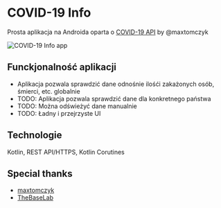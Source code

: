 # COVID-19 Info
Prosta aplikacja na Androida oparta o [COVID-19 API](https://github.com/maxtomczyk/covid19-api) by @maxtomczyk

![COVID-19 Info app](https://i.imgur.com/aDkgcOq.png)

## Funckjonalność aplikacji
* Aplikacja pozwala sprawdzić dane odnośnie ilośći zakażonych osób, śmierci, etc. globalnie
* TODO: Aplikacja pozwala sprawdzić dane dla konkretnego państwa
* TODO: Można odświeżyć dane manualnie
* TODO: Ładny i przejrzyste UI

## Technologie
Kotlin, REST API/HTTPS, Kotlin Corutines

## Special thanks
* [maxtomczyk](https://github.com/maxtomczyk)
* [TheBaseLab](https://coronavirus.thebaselab.com)
